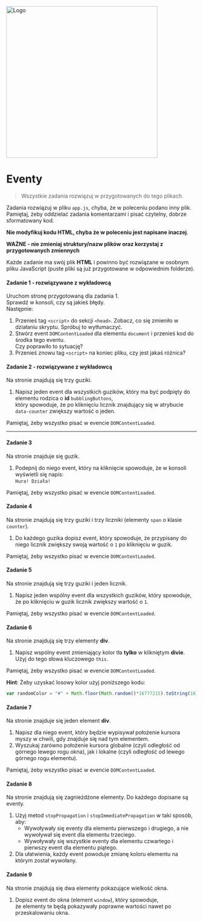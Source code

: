 <img alt="Logo" src="http://coderslab.pl/svg/logo-coderslab.svg" width="400">

#  Eventy

> Wszystkie zadania rozwiązuj w przygotowanych do tego plikach.

Zadania rozwiązuj w pliku `app.js`, chyba, że w poleceniu podano inny plik.
Pamiętaj, żeby oddzielać zadania komentarzami i pisać czytelny, dobrze sformatowany kod.  

**Nie modyfikuj kodu HTML, chyba że w poleceniu jest napisane inaczej**.

**WAŻNE -  nie zmieniaj struktury/nazw plików oraz korzystaj z przygotowanych zmiennych**

Każde zadanie ma swój plik **HTML** i powinno być rozwiązane w osobnym pliku JavaScript (puste pliki są już przygotowane w odpowiednim folderze).

#### Zadanie 1 - rozwiązywane z wykładowcą

Uruchom stronę przygotowaną dla zadania 1.  
Sprawdź w konsoli, czy są jakieś błędy.  
Następnie:
1. Przenieś tag ```<script>``` do sekcji ```<head>```. Zobacz, co się zmieniło w działaniu skryptu. Spróbuj to wytłumaczyć.
2. Stwórz event ```DOMContentLoaded``` dla elementu ```document``` i przenieś kod do środka tego eventu.  
   Czy poprawiło to sytuację?
3. Przenieś znowu tag ```<script>``` na koniec pliku, czy jest jakaś różnica?

#### Zadanie 2 - rozwiązywane z wykładowcą

Na stronie znajdują się trzy guziki.
1. Napisz jeden event dla wszystkich guzików, który ma być podpięty do elementu rodzica o **id** ```bubblingButtons```,  
   który spowoduje, że po kliknięciu licznik znajdujący się w atrybucie ```data-counter``` zwiększy wartość o jeden.

Pamiętaj, żeby wszystko pisać w evencie ```DOMContentLoaded```.

-------------------------------------------------------------------------------

#### Zadanie 3

Na stronie znajduje się guzik.  
1. Podepnij do niego event, który na kliknięcie spowoduje, że w konsoli wyświetli się napis:  
   `Hura! Działa!`

Pamiętaj, żeby wszystko pisać w evencie ```DOMContentLoaded```.

#### Zadanie 4

Na stronie znajdują się trzy guziki i trzy liczniki (elementy ```span``` o klasie ```counter```).
1. Do każdego guzika dopisz event, który spowoduje, że przypisany do niego licznik zwiększy swoją wartość o `1` po kliknięciu w guzik.

Pamiętaj, żeby wszystko pisać w evencie ```DOMContentLoaded```.

#### Zadanie 5

Na stronie znajdują się trzy guziki i jeden licznik.

1. Napisz jeden wspólny event dla wszystkich guzików, który spowoduje, że po kliknięciu w guzik licznik zwiększy wartość o `1`.

Pamiętaj, żeby wszystko pisać w evencie ```DOMContentLoaded```.

#### Zadanie 6

Na stronie znajdują się trzy elementy **div**.
1. Napisz wspólny event zmieniający kolor tła **tylko** w klikniętym **divie**.  
   Użyj do tego słowa kluczowego ```this```.

Pamiętaj, żeby wszystko pisać w evencie ```DOMContentLoaded```.

**Hint**:
Żeby uzyskać losowy kolor użyj poniższego kodu:
```JavaScript
var randomColor = "#" + Math.floor(Math.random()*16777215).toString(16);
```

#### Zadanie 7

Na stronie znajduje się jeden element **div**.
1. Napisz dla niego event, który będzie wypisywał położenie kursora myszy w chwili, gdy znajduje się nad tym elementem.
2. Wyszukaj zarówno położenie kursora globalne (czyli odległość od górnego lewego rogu okna), jak i lokalne (czyli odległość od lewego górnego rogu elementu).

Pamiętaj, żeby wszystko pisać w evencie ```DOMContentLoaded```.

#### Zadanie 8

Na stronie znajdują się zagnieżdżone elementy. Do każdego dopisane są eventy.
1. Użyj metod ```stopPropagation``` i ```stopImmediatePropagation``` w taki sposób, aby:
   * Wywoływały się eventy dla elementu pierwszego i drugiego, a nie wywoływał się event dla elementu trzeciego.
   * Wywoływały się wszystkie eventy dla elementu czwartego i pierwszy event dla elementu piątego.
2. Dla ułatwienia, każdy event powoduje zmianę koloru elementu na którym został wywołany.

#### Zadanie 9

Na stronie znajdują się dwa elementy pokazujące wielkość okna.
1. Dopisz event do okna (element ```window```), który spowoduje,  
   że elementy te będą pokazywały poprawne wartości nawet po przeskalowaniu okna.

